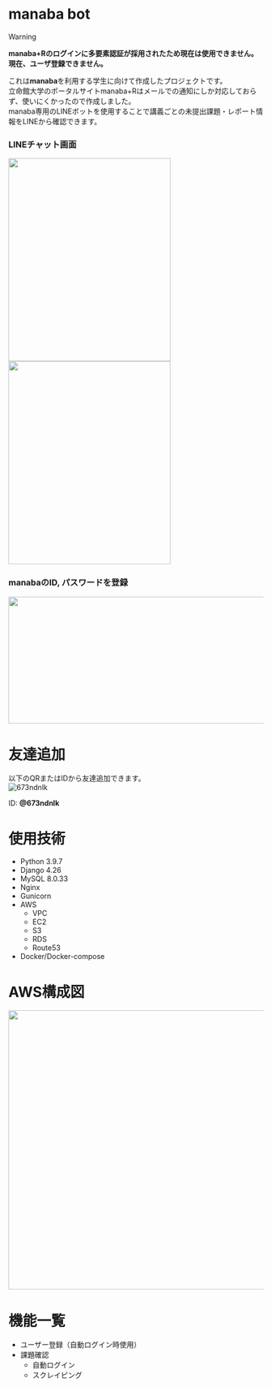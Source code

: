 # manaba bot

>[!WARNING]
>**manaba+Rのログインに多要素認証が採用されたため現在は使用できません。** <br>
>**現在、ユーザ登録できません。**

これは**manaba**を利用する学生に向けて作成したプロジェクトです。<br>
立命館大学のポータルサイトmanaba+Rはメールでの通知にしか対応しておらず、使いにくかったので作成しました。<br>
manaba専用のLINEボットを使用することで講義ごとの未提出課題・レポート情報をLINEから確認できます。<br>

### LINEチャット画面
<p>
  <img src="https://github.com/kensabrou/manaba-bot-prod/assets/86251649/c20458ef-1a0d-48c8-a0bf-62589e183653" width=320 height=400>
  <img src="https://github.com/kensabrou/manaba-bot-prod/assets/86251649/26f2c2d0-88b2-4d71-9e3e-b31239b737ed" width=320 height=400>
</p>

### manabaのID, パスワードを登録
<p>
  <img src="https://github.com/kensabrou/manaba-bot-prod/assets/86251649/5df9742c-a827-495b-bda8-550a022d1fc7" width=640 height=250>
</p>

# 友達追加
以下のQRまたはIDから友達追加できます。<br>
![673ndnlk](https://github.com/kensabrou/manaba-bot-prod/assets/86251649/a8de84fb-6505-4d8e-b350-40ec3d42158a)
<br>

ID: **@673ndnlk**

# 使用技術
- Python 3.9.7
- Django 4.26
- MySQL 8.0.33
- Nginx
- Gunicorn
- AWS
  - VPC
  - EC2
  - S3
  - RDS
  - Route53
- Docker/Docker-compose

# AWS構成図
<img src="https://github.com/kensabrou/manaba-bot-prod/assets/86251649/658e6841-62e5-4b5e-a8ff-f5489ac2917f" width=650 height=550>

# 機能一覧
- ユーザー登録（自動ログイン時使用）
- 課題確認
  - 自動ログイン
  - スクレイピング
